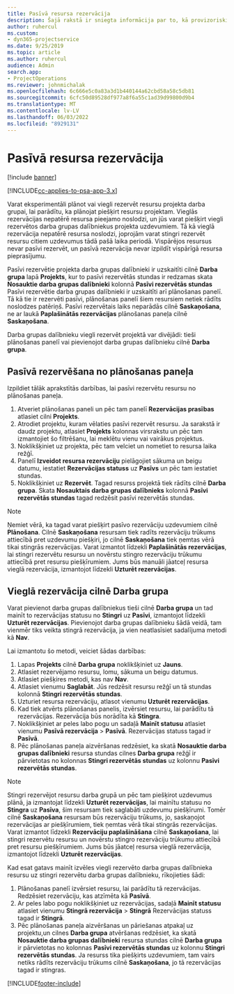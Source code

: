```yaml
---
title: Pasīvā resursa rezervācija
description: Šajā rakstā ir sniegta informācija par to, kā provizoriski plānot vai mīksto grāmatu projekta komandas dalībniekus.
author: ruhercul
ms.custom:
- dyn365-projectservice
ms.date: 9/25/2019
ms.topic: article
ms.author: ruhercul
audience: Admin
search.app:
- ProjectOperations
ms.reviewer: johnmichalak
ms.openlocfilehash: 6c666e5c0a83a3d1b440144a62cbd58a58c5db81
ms.sourcegitcommit: 6cfc50d89528df977a8f6a55c1ad39d99800d9b4
ms.translationtype: MT
ms.contentlocale: lv-LV
ms.lasthandoff: 06/03/2022
ms.locfileid: "8929131"
---
```

# <a name="soft-book-a-resource"></a>Pasīvā resursa rezervācija

[!include [banner](../includes/psa-now-project-operations.md)]

[!INCLUDE[cc-applies-to-psa-app-3.x](../includes/cc-applies-to-psa-app-3x.md)]

Varat eksperimentāli plānot vai viegli rezervēt resursu projekta darba grupai, lai parādītu, ka plānojat piešķirt resursu projektam. Vieglās rezervācijas nepatērē resursa pieejamo noslodzi, un jūs varat piešķirt viegli rezervētos darba grupas dalībniekus projekta uzdevumiem. Tā kā vieglā rezervācija nepatērē resursa noslodzi, joprojām varat stingri rezervēt resursu citiem uzdevumus tādā pašā laika periodā. Vispārējos resursus nevar pasīvi rezervēt, un pasīvā rezervācija nevar izpildīt vispārīgā resursa pieprasījumu.

Pasīvi rezervētie projekta darba grupas dalībnieki ir uzskaitīti cilnē **Darba grupa** lapā **Projekts**, kur to pasīvi rezervētās stundas ir redzamas skata **Nosauktie darba grupas dalībnieki** kolonnā **Pasīvi rezervētās stundas** Pasīvi rezervētie darba grupas dalībnieki ir uzskaitīti arī plānošanas panelī. Tā kā tie ir rezervēti pasīvi, plānošanas panelī šiem resursiem netiek rādīts noslodzes patēriņš. Pasīvi rezervētais laiks neparādās cilnē **Saskaņošana**, ne ar laukā **Paplašinātās rezervācijas** plānošanas paneļa cilnē **Saskaņošana**. 

Darba grupas dalībnieku viegli rezervēt projektā var divējādi: tieši plānošanas panelī vai pievienojot darba grupas dalībnieku cilnē **Darba grupa**. 

## <a name="soft-book-from-the-schedule-board"></a>Pasīvā rezervēšana no plānošanas paneļa
Izpildiet tālāk aprakstītās darbības, lai pasīvi rezervētu resursu no plānošanas paneļa. 

1. Atveriet plānošanas paneli un pēc tam panelī **Rezervācijas prasības** atlasiet cilni **Projekts**.
2. Atrodiet projektu, kuram vēlaties pasīvi rezervēt resursu. Ja sarakstā ir daudz projektu, atlasiet **Projekts** kolonnas virsrakstu un pēc tam izmantojiet šo filtrēšanu, lai meklētu vienu vai vairākus projektus.
3. Noklikšķiniet uz projekta, pēc tam velciet un nometiet to resursa laika režģī.
5. Panelī **Izveidot resursa rezervāciju** pielāgojiet sākuma un beigu datumu, iestatiet **Rezervācijas statuss** uz **Pasīvs** un pēc tam iestatiet stundas. 
6. Noklikšķiniet uz **Rezervēt**. Tagad resurss projektā tiek rādīts cilnē **Darba grupa**. Skata **Nosauktais darba grupas dalībnieks** kolonnā **Pasīvi rezervētās stundas** tagad redzēsit pasīvi rezervētās stundas.

> [!NOTE]
> Ņemiet vērā, ka tagad varat piešķirt pasīvo rezervāciju uzdevumiem cilnē **Plānošana**. Cilnē **Saskaņošana** resursam tiek radīts rezervāciju trūkums attiecībā pret uzdevumu piešķiri, jo cilnē **Saskaņošana** tiek ņemtas vērā tikai stingrās rezervācijas. Varat izmantot līdzekli **Paplašinātās rezervācijas**, lai stingri rezervētu resursu un novērstu stingro rezervāciju trūkumu attiecībā pret resursu piešķīrumiem. Jums būs manuāli jāatceļ resursa vieglā rezervācija, izmantojot līdzekli **Uzturēt rezervācijas**.

## <a name="soft-book-on-the-team-tab"></a>Vieglā rezervācija cilnē Darba grupa

Varat pievienot darba grupas dalībniekus tieši cilnē **Darba grupa** un tad mainīt to rezervācijas statusu no **Stingri** uz **Pasīvi**, izmantojot līdzekli **Uzturēt rezervācijas**. Pievienojot darba grupas dalībnieku šādā veidā, tam vienmēr tiks veikta stingrā rezervācija, ja vien neatlasīsiet sadalījuma metodi kā **Nav**.

Lai izmantotu šo metodi, veiciet šādas darbības:

1. Lapas **Projekts** cilnē **Darba grupa** noklikšķiniet uz **Jauns**.
2. Atlasiet rezervējamo resursu, lomu, sākuma un beigu datumus.
3. Atlasiet piešķires metodi, kas nav **Nav**.
4. Atlasiet vienumu **Saglabāt**. Jūs redzēsit resursu režģī un tā stundas kolonnā **Stingri rezervētās stundas**.
5. Uzturiet resursa rezervāciju, atlasot vienumu **Uzturēt rezervācijas**.
6. Kad tiek atvērts plānošanas panelis, izvērsiet resursu, lai parādītu tā rezervācijas. Rezervācija būs norādīta kā **Stingra**.
7. Noklikšķiniet ar peles labo pogu un sadaļā **Mainīt statusu** atlasiet vienumu **Pasīvā rezervācija** \> **Pasīvā**. Rezervācijas statuss tagad ir **Pasīvā**.
8. Pēc plānošanas paneļa aizvēršanas redzēsiet, ka skatā **Nosauktie darba grupas dalībnieki** resursa stundas cilnes **Darba grupa** režģī ir pārvietotas no kolonnas **Stingri rezervētās stundas** uz kolonnu **Pasīvi rezervētās stundas**.

> [!NOTE]
> Stingri rezervējot resursu darba grupā un pēc tam piešķirot uzdevumus plānā, ja izmantojat līdzekli **Uzturēt rezervācijas**, lai mainītu statusu no **Stingra** uz **Pasīva**, šim resursam tiek saglabāti uzdevumu piešķīrumi. Tomēr cilnē **Saskaņošana** resursam būs rezervāciju trūkums, jo, saskaņojot rezervācijas ar piešķīrumiem, tiek ņemtas vērā tikai stingrās rezervācijas. Varat izmantot līdzekli **Rezervāciju paplašināšana** cilnē **Saskaņošana**, lai stingri rezervētu resursu un novērstu stingro rezervāciju trūkumu attiecībā pret resursu piešķīrumiem. Jums būs jāatceļ resursa vieglā rezervācija, izmantojot līdzekli **Uzturēt rezervācijas**.

Kad esat gatavs mainīt izvēles viegli rezervēto darba grupas dalībnieka resursu uz stingri rezervētu darba grupas dalībnieku, rīkojieties šādi:

1. Plānošanas panelī izvērsiet resursu, lai parādītu tā rezervācijas. Redzēsiet rezervāciju, kas atzīmēta kā **Pasīvā**.
2. Ar peles labo pogu noklikšķiniet uz rezervācijas, sadaļā **Mainīt statusu** atlasiet vienumu **Stingrā rezervācija** \> **Stingrā** Rezervācijas statuss tagad ir **Stingrā**.
3. Pēc plānošanas paneļa aizvēršanas un pāriešanas atpakaļ uz projektu,un cilnes **Darba grupa** atvēršanas redzēsiet, ka skatā **Nosauktie darba grupas dalībnieki** resursa stundas cilnē **Darba grupa** ir pārvietotas no kolonnas **Pasīvi rezervētās stundas** uz kolonnu **Stingri rezervētās stundas**. Ja resurss tika piešķirts uzdevumiem, tam vairs netiks rādīts rezervāciju trūkums cilnē **Saskaņošana**, jo tā rezervācijas tagad ir stingras.



[!INCLUDE[footer-include](../includes/footer-banner.md)]
